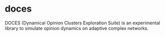 # doces
DOCES (Dynamical Opinion Clusters Exploration Suite) is an experimental library to simulate opinion dynamics on adaptive complex networks.


